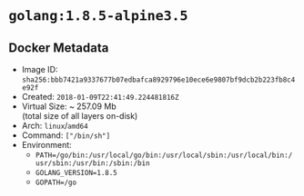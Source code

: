 # `golang:1.8.5-alpine3.5`

## Docker Metadata

- Image ID: `sha256:bbb7421a9337677b07edbafca8929796e10ece6e9807bf9dcb2b223fb8c4e92f`
- Created: `2018-01-09T22:41:49.224481816Z`
- Virtual Size: ~ 257.09 Mb  
  (total size of all layers on-disk)
- Arch: `linux`/`amd64`
- Command: `["/bin/sh"]`
- Environment:
  - `PATH=/go/bin:/usr/local/go/bin:/usr/local/sbin:/usr/local/bin:/usr/sbin:/usr/bin:/sbin:/bin`
  - `GOLANG_VERSION=1.8.5`
  - `GOPATH=/go`

